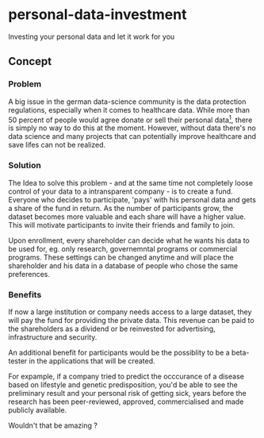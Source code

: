 # personal-data-investment
Investing your personal data and let it work for you

## Concept
### Problem
A big issue in the german data-science community is the data protection regulations, especially when it comes to healthcare data.
While more than 50 percent of people would agree donate or sell their personal data[<sup>1<sup>](https://www.businessinsider.de/wirtschaft/datenschutz-die-eigenen-daten-spenden-oder-verkaufen/ "Quelle: Business Insider"), there is simply no way to do this at the moment. 
However, without data there's no data science and many projects that can potentially improve healthcare and save lifes can not be realized.

### Solution
The Idea to solve this problem - and at the same time not completely loose control of your data to a intransparent company -  is to create a fund.
Everyone who decides to participate, 'pays' with his personal data and gets a share of the fund in return.
As the number of participants grow, the dataset becomes more valuable and each share will have a higher value. This will motivate participants to invite their friends and family to join.

Upon enrollment, every shareholder can decide what he wants his data to be used for, eg. only research, governemntal programs or commercial programs.
These settings can be changed anytime and will place the shareholder and his data in a database of people who chose the same preferences.

### Benefits
If now a large institution or company needs access to a large dataset, they will pay the fund for providing the private data.
This revenue can be paid to the shareholders as a dividend or be reinvested for advertising, infrastructure and security.

An additional benefit for participants would be the possiblity to be a beta-tester in the applications that will be created.
  
For expample, if a company tried to predict the occcurance of a disease based on lifestyle and genetic predisposition, 
you'd be able to see the preliminary result and your personal risk of getting sick, years before the research has been peer-reviewed, approved, commercialised and made publicly available. <br /> 
    
Wouldn't that be amazing ?




